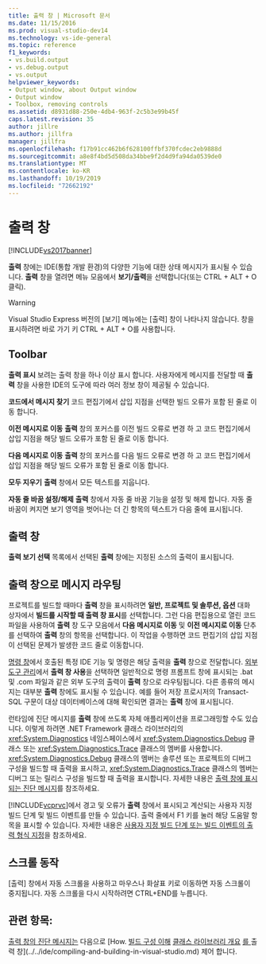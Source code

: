 ```yaml
---
title: 출력 창 | Microsoft 문서
ms.date: 11/15/2016
ms.prod: visual-studio-dev14
ms.technology: vs-ide-general
ms.topic: reference
f1_keywords:
- vs.build.output
- vs.debug.output
- vs.output
helpviewer_keywords:
- Output window, about Output window
- Output window
- Toolbox, removing controls
ms.assetid: d8931d88-250e-4db4-963f-2c5b3e99b45f
caps.latest.revision: 35
author: jillre
ms.author: jillfra
manager: jillfra
ms.openlocfilehash: f17b91cc462b6f628100ffbf370fcdec2eb9888d
ms.sourcegitcommit: a8e8f4bd5d508da34bbe9f2d4d9fa94da0539de0
ms.translationtype: MT
ms.contentlocale: ko-KR
ms.lasthandoff: 10/19/2019
ms.locfileid: "72662192"
---
```

# <a name="output-window"></a>출력 창
[!INCLUDE[vs2017banner](../../includes/vs2017banner.md)]

**출력** 창에는 IDE(통합 개발 환경)의 다양한 기능에 대한 상태 메시지가 표시될 수 있습니다. **출력** 창을 열려면 메뉴 모음에서 **보기/출력**을 선택합니다(또는 CTRL + ALT + O 클릭).

> [!WARNING]
> Visual Studio Express 버전의 [보기] 메뉴에는 [출력] 창이 나타나지 않습니다. 창을 표시하려면 바로 가기 키 CTRL + ALT + O를 사용합니다.

## <a name="toolbar"></a>Toolbar
 **출력 표시** 보려는 출력 창을 하나 이상 표시 합니다. 사용자에게 메시지를 전달할 때 **출력** 창을 사용한 IDE의 도구에 따라 여러 정보 창이 제공될 수 있습니다.

 **코드에서 메시지 찾기** 코드 편집기에서 삽입 지점을 선택한 빌드 오류가 포함 된 줄로 이동 합니다.

 **이전 메시지로 이동** **출력** 창의 포커스를 이전 빌드 오류로 변경 하 고 코드 편집기에서 삽입 지점을 해당 빌드 오류가 포함 된 줄로 이동 합니다.

 **다음 메시지로 이동** **출력** 창의 포커스를 다음 빌드 오류로 변경 하 고 코드 편집기에서 삽입 지점을 해당 빌드 오류가 포함 된 줄로 이동 합니다.

 **모두 지우기** **출력** 창에서 모든 텍스트를 지웁니다.

 **자동 줄 바꿈 설정/해제** **출력** 창에서 자동 줄 바꿈 기능을 설정 및 해제 합니다. 자동 줄 바꿈이 켜지면 보기 영역을 벗어나는 더 긴 항목의 텍스트가 다음 줄에 표시됩니다.

## <a name="output-pane"></a>출력 창
 **출력 보기 선택** 목록에서 선택된 **출력** 창에는 지정된 소스의 출력이 표시됩니다.

## <a name="routing-messages-to-the-output-window"></a>출력 창으로 메시지 라우팅
 프로젝트를 빌드할 때마다 **출력** 창을 표시하려면 **일반, 프로젝트 및 솔루션, 옵션** 대화 상자에서 **빌드를 시작할 때 출력 창 표시**를 선택합니다. 그런 다음 편집용으로 열린 코드 파일을 사용하여 **출력** 창 도구 모음에서 **다음 메시지로 이동** 및 **이전 메시지로 이동** 단추를 선택하여 **출력** 창의 항목을 선택합니다. 이 작업을 수행하면 코드 편집기의 삽입 지점이 선택된 문제가 발생한 코드 줄로 이동합니다.

 [명령 창](../../ide/reference/command-window.md)에서 호출된 특정 IDE 기능 및 명령은 해당 출력을 **출력** 창으로 전달합니다. [외부 도구 관리](../../ide/managing-external-tools.md)에서 **출력 창 사용**을 선택하면 일반적으로 명령 프롬프트 창에 표시되는 .bat 및 .com 파일과 같은 외부 도구의 출력이 **출력** 창으로 라우팅됩니다. 다른 종류의 메시지는 대부분 **출력** 창에도 표시될 수 있습니다. 예를 들어 저장 프로시저의 Transact-SQL 구문이 대상 데이터베이스에 대해 확인되면 결과는 **출력** 창에 표시됩니다.

 런타임에 진단 메시지를 **출력** 창에 쓰도록 자체 애플리케이션을 프로그래밍할 수도 있습니다. 이렇게 하려면 .NET Framework 클래스 라이브러리의 <xref:System.Diagnostics> 네임스페이스에서 <xref:System.Diagnostics.Debug> 클래스 또는 <xref:System.Diagnostics.Trace> 클래스의 멤버를 사용합니다. <xref:System.Diagnostics.Debug> 클래스의 멤버는 솔루션 또는 프로젝트의 디버그 구성을 빌드할 때 출력을 표시하고, <xref:System.Diagnostics.Trace> 클래스의 멤버는 디버그 또는 릴리스 구성을 빌드할 때 출력을 표시합니다. 자세한 내용은 [출력 창에 표시되는 진단 메시지](../../debugger/diagnostic-messages-in-the-output-window.md)를 참조하세요.

 [!INCLUDE[vcprvc](../../includes/vcprvc-md.md)]에서 경고 및 오류가 **출력** 창에서 표시되고 계산되는 사용자 지정 빌드 단계 및 빌드 이벤트를 만들 수 있습니다. 출력 줄에서 F1 키를 눌러 해당 도움말 항목을 표시할 수 있습니다. 자세한 내용은 [사용자 지정 빌드 단계 또는 빌드 이벤트의 출력 형식 지정](https://msdn.microsoft.com/library/92ad3e38-24d7-4b89-90e6-5a16f5f998da)을 참조하세요.

## <a name="scrolling-behavior"></a>스크롤 동작
 [출력] 창에서 자동 스크롤을 사용하고 마우스나 화살표 키로 이동하면 자동 스크롤이 중지됩니다. 자동 스크롤을 다시 시작하려면 CTRL+END를 누릅니다.

## <a name="see-also"></a>관련 항목:
 [출력 창의 진단 메시지는](../../debugger/diagnostic-messages-in-the-output-window.md) 다음으로 [How. [빌드 구성 이해](../../ide/understanding-build-configurations.md) [클래스 라이브러리 개요](https://msdn.microsoft.com/library/7e4c5921-955d-4b06-8709-101873acf157) [를 ](https://msdn.microsoft.com/library/91aebd15-8854-4a7a-9f7d-57376fb4e858) 출력 창](../../ide/compiling-and-building-in-visual-studio.md) 제어 합니다.
